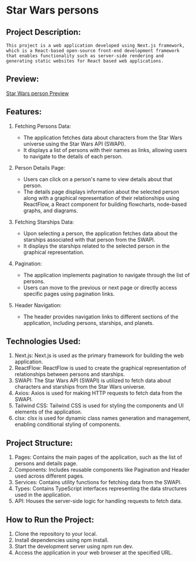 # Star Wars persons

## Project Description:

    This project is a web application developed using Next.js framework, which is a React-based open-source front-end development framework that enables functionality such as server-side rendering and generating static websites for React based web applications.

## Preview:

[Star Wars person Preview](https://star-wars-persons-nextjs.vercel.app/)

## Features:

1. Fetching Persons Data:

   - The application fetches data about characters from the Star Wars universe using the Star Wars API (SWAPI).
   - It displays a list of persons with their names as links, allowing users to navigate to the details of each person.

2. Person Details Page:

   - Users can click on a person's name to view details about that person.
   - The details page displays information about the selected person along with a graphical representation of their relationships using ReactFlow, a React component for building flowcharts, node-based graphs, and diagrams.

3. Fetching Starships Data:

   - Upon selecting a person, the application fetches data about the starships associated with that person from the SWAPI.
   - It displays the starships related to the selected person in the graphical representation.

4. Pagination:

   - The application implements pagination to navigate through the list of persons.
   - Users can move to the previous or next page or directly access specific pages using pagination links.

5. Header Navigation:

   - The header provides navigation links to different sections of the application, including persons, starships, and planets.

## Technologies Used:

  1. Next.js: Next.js is used as the primary framework for building the web application.
  2. ReactFlow: ReactFlow is used to create the graphical representation of relationships between persons and starships.
  3. SWAPI: The Star Wars API (SWAPI) is utilized to fetch data about characters and starships from the Star Wars universe.
  4. Axios: Axios is used for making HTTP requests to fetch data from the SWAPI.
  5. Tailwind CSS: Tailwind CSS is used for styling the components and UI elements of the application.
  6. clsx: clsx is used for dynamic class names generation and management, enabling conditional styling of components.

## Project Structure:

  1. Pages: Contains the main pages of the application, such as the list of persons and details page.
  2. Components: Includes reusable components like Pagination and Header used across different pages.
  3. Services: Contains utility functions for fetching data from the SWAPI.
  4. Types: Contains TypeScript interfaces representing the data structures used in the application.
  5. API: Houses the server-side logic for handling requests to fetch data.

## How to Run the Project:

  1. Clone the repository to your local.
  2. Install dependencies using npm install.
  3. Start the development server using npm run dev.
  4. Access the application in your web browser at the specified URL.
